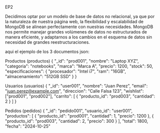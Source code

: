EP2 


Decidimos optar por un modelo de base de datos no relacional, ya que por la naturaleza de nuestra página web, la flexibilidad y escalabilidad de MongoDB se alinean perfectamente con nuestras necesidades.
MongoDB nos permite manejar grandes volúmenes de datos no estructurados de manera eficiente, y adaptarnos a los cambios en el esquema de datos sin necesidad de grandes reestructuraciones.

aqui el ejemplo de los 3 documentos json:

Productos (productos)
{
  "_id": "prod001",
  "nombre": "Laptop XYZ",
  "categoria": "notebooks",
  "marca": "Marca A",
  "precio": 1200,
  "stock": 50,
  "especificaciones": {
    "procesador": "Intel i7",
    "ram": "16GB",
    "almacenamiento": "512GB SSD"
  }
}


Usuarios (usuarios)
{
  "_id": "user001",
  "nombre": "Juan Perez",
  "email": "juan.perez@example.com",
  "direccion": "Calle Falsa 123",
  "wishlist": ["prod001", "prod002"],
  "carrito": [
    {
     "producto_id": "prod003",
      "cantidad": 2
    }
  ]
}


Pedidos (pedidos)
{
  "_id": "pedido001",
  "usuario_id": "user001",
  "productos": [
    {
      "producto_id": "prod001",
      "cantidad": 1,
      "precio": 1200
    },
    {
      "producto_id": "prod003",
      "cantidad": 2,
      "precio": 300
    }
  ],
  "total": 1800,
  "fecha": "2024-10-25"
